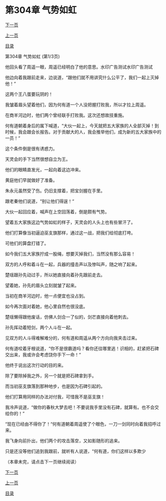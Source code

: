 <h1>第304章   气势如虹</h1>
            <div><p><a href="./910_%E7%AC%AC304%E7%AB%A0_%E6%B0%94%E5%8A%BF%E5%A6%82%E8%99%B9.md">下一页</a></p><p><a href="./908_%E7%AC%AC303%E7%AB%A0_%E8%A1%8C%E4%BA%91%E6%B5%81%E6%B0%B4.md">上一页</a></p><p><a href="../">目录</a></p></div>
            <div><p>第304章   气势如虹 (第1/3页)</p><p>他回头看了周遥一眼，周遥已经明白了他的意思。水印广告测试水印广告测试</p><p>他边向着我跟前走来，边说道，“跟他们就不用讲究什么公平了，我们一起上灭掉他！“</p><p>这两个王八蛋要玩阴的！</p><p>我皱着眉头望着他们，因为何有道一个人没把握打败我，所以才拉上周遥。</p><p>在商羊河边时，他们两个曾经联手打败我。这次还想故技重施。</p><p>何有道朝着身后的属下喊道，“大伙一起上，今天就把五大家族的人全部灭掉！到时候，我会跟会长报告。对于贡献大的人，我会推举他们，成为新的五大家族中的一员！“</p><p>这个条件倒是很有诱惑力。</p><p>天灵会的手下当然很想自立为王。</p><p>他们的眼睛直发光，一起向着这边冲来。</p><p>黄庭他们早就做好了准备。</p><p>朱永元虽然受了伤。仍旧支撑着，把宝剑握在手里。</p><p>跟老秦他们说道，“别让他们得逞！“</p><p>大伙一起回应着，喊声在上空回荡着，倒是颇有气势。</p><p>望着五大家族这边气势如虹的样子，天灵会的人头上也有些冒汗了。</p><p>他们打算像当初逼迫巫支旗那样，通过这一战，把我们给彻底打垮。</p><p>可他们的算盘打错了。</p><p>如今我们五大家族拧成一股绳，想要灭掉我们，当然没有那么容易！</p><p>双方的人呼和着斗在一起，兵器的撞击声以及惨叫声，随之响了起来。</p><p>楚瑶跟孙先动过手，所以她直接向着孙先跟前走去。</p><p>望着她，孙先的眉头立刻就皱了起来。</p><p>当初在商羊河边时，他一点便宜也没占到。</p><p>如今再次面对着她，他心里自然也很没底。</p><p>楚瑶懒得跟他废话，仿佛人剑合一了似的，剑芒直接向着他刺去。</p><p>孙先挥动着短剑，两个人斗在一起。</p><p>见双方的人斗得难解难分的，何有道和周遥从两个方向向我夹击过来。</p><p>何有道咬着牙根说道，“你不是很霸道吗？看你还往哪里逃！识相的，赶紧把石碑交出来，我或许会考虑饶你手下一命！“</p><p>他终于说出这次行动的目的来。</p><p>除了要除掉我之外，另一个就是把石碑拿到手。</p><p>而当初巫支旗落到那种地步，也是因为石碑引起的。</p><p>他们打算用同样的办法对付我，可惜我不是巫支旗！</p><p>我冷声说道，“做你的春秋大梦去吧！不要说我手里没有石碑，就算有。也不会交给你的！“</p><p>“现在已经由不得你了！“何有道朝着周遥使了个眼色，一刀一剑同时向着我招呼过来。</p><p>我飞身向前扑出，他们两个的攻击落空，又如影随形的追来。</p><p>只是还没等他们追到我跟前，就听有人说道，“何有道，你们这样以多欺少</p><p>（本章未完，请点击下一页继续阅读）</p></div>
            <div><p><a href="./910_%E7%AC%AC304%E7%AB%A0_%E6%B0%94%E5%8A%BF%E5%A6%82%E8%99%B9.md">下一页</a></p><p><a href="./908_%E7%AC%AC303%E7%AB%A0_%E8%A1%8C%E4%BA%91%E6%B5%81%E6%B0%B4.md">上一页</a></p><p><a href="../">目录</a></p></div>